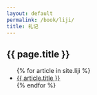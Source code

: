 ```yaml
---
layout: default
permalink: /book/liji/
title: 礼记
---
```


<h2>{{ page.title }}</h2>
<ul>
    {% for article in site.liji %}
        <li><a class = "archive-link" href="{{ article.url }}">{{ article.title }}</a></li>
    {% endfor %}
</ul>